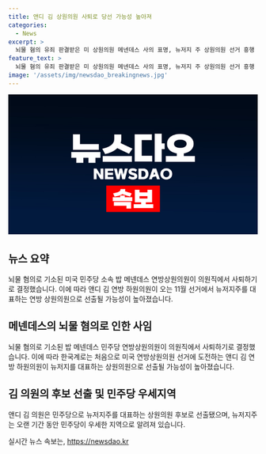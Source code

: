 ```yaml
---
title: 앤디 김 상원의원 사퇴로 당선 가능성 높아져
categories:
  - News
excerpt: >
  뇌물 혐의 유죄 판결받은 미 상원의원 메넨데스 사의 표명, 뉴저지 주 상원의원 선거 흥행 기대감 상승. 민주당 하원의원 앤디 김이 후보로 선출돼 민주당 우세지역에서 상원의원 선출 기대.
feature_text: >
  뇌물 혐의 유죄 판결받은 미 상원의원 메넨데스 사의 표명, 뉴저지 주 상원의원 선거 흥행 기대감 상승. 민주당 하원의원 앤디 김이 후보로 선출돼 민주당 우세지역에서 상원의원 선출 기대.
image: '/assets/img/newsdao_breakingnews.jpg'
---
```


<p><img src="/assets/img/newsdao_breakingnews.jpg" alt="bookingtag 속보" /></p>

<h2 data-ke-size="size26">뉴스 요약</h2>

<p data-ke-size="size16">뇌물 혐의로 기소된 미국 민주당 소속 밥 메넨데스 연방상원의원이 의원직에서 사퇴하기로 결정했습니다. 이에 따라 앤디 김 연방 하원의원이 오는 11월 선거에서 뉴저지주를 대표하는 연방 상원의원으로 선출될 가능성이 높아졌습니다.</p>

<h2 data-ke-size="size26">메넨데스의 뇌물 혐의로 인한 사임</h2>

<p data-ke-size="size16">뇌물 혐의로 기소된 밥 메넨데스 민주당 연방상원의원이 의원직에서 사퇴하기로 결정했습니다. 이에 따라 한국계로는 처음으로 미국 연방상원의원 선거에 도전하는 앤디 김 연방 하원의원이 뉴저지를 대표하는 상원의원으로 선출될 가능성이 높아졌습니다.</p>

<h2 data-ke-size="size26">김 의원의 후보 선출 및 민주당 우세지역</h2>

<p data-ke-size="size16">앤디 김 의원은 민주당으로 뉴저지주를 대표하는 상원의원 후보로 선출됐으며, 뉴저지주는 오랜 기간 동안 민주당이 우세한 지역으로 알려져 있습니다.</p>
실시간 뉴스 속보는, <a href="https://newsdao.kr" rel="dofollow">https://newsdao.kr</a>


